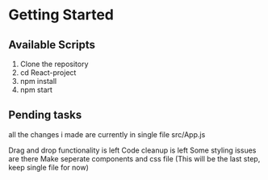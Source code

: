 # Getting Started 

## Available Scripts
1. Clone the repository
2. cd React-project
3. npm install
4. npm start

## Pending tasks
all the changes i made are currently in single file src/App.js

Drag and drop functionality is left
Code cleanup is left
Some styling issues are there
Make seperate components and css file (This will be the last step, keep single file for now)
